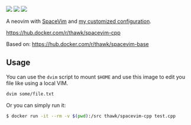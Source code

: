 [![](https://images.microbadger.com/badges/image/thawk/spacevim-cpp.svg)](https://microbadger.com/images/thawk/spacevim-cpp) [![](https://images.microbadger.com/badges/commit/thawk/spacevim-cpp.svg)](https://microbadger.com/images/thawk/spacevim-cpp) [![](https://images.microbadger.com/badges/version/thawk/spacevim-cpp.svg)](https://microbadger.com/images/thawk/spacevim-cpp)

A neovim with [SpaceVim](https://spacevim.org) and [my customized configuration](https://github.com/thawk/dotspacevim).

https://hub.docker.com/r/thawk/spacevim-cpp

Based on: https://hub.docker.com/r/thawk/spacevim-base

## Usage

You can use the ``dvim`` script to mount ``$HOME`` and use this image to edit you file like using a local VIM.

```sh
dvim some/file.txt
```

Or you can simply run it:

```sh
$ docker run -it --rm -v $(pwd):/src thawk/spacevim-cpp test.cpp
```

